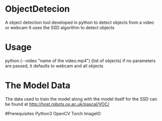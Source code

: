 # ObjectDetecion
A object detection tool developed in python to detect objects from a video or webcam
It uses the SSD algorithm to detect objects

# Usage
python (--video "name of the video.mp4") (list of objects)
if no parameters are passed, it defaults to webcam and all objects

# The Model Data
The data used to train the model along with the model itself for the SSD can be found at http://host.robots.ox.ac.uk/pascal/VOC/

#Prerequisites
	Python3
	OpenCV
	Torch
	ImageIO
